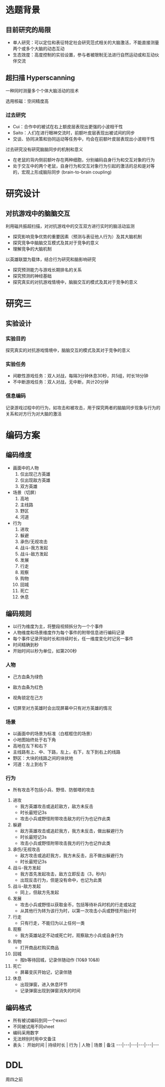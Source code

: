 # 选题背景

## 目前研究的局限

- 单人研究：可以定位和表征特定社会研究范式相关的大脑激活，不能直接测量两个或多个大脑的动态互动
- 生态效度：高度控制的实验设置，参与者被限制无法进行自然运动或和互动伙伴交流

## 超扫描 Hyperscanning

一种同时测量多个个体大脑活动的技术

选用核磁：空间精度高

### 过去研究

- Cui：合作中的被试在右上额皮层表现出更强的小波相干性
- Saito：人们在进行眼神交流时，前额叶皮层表现出被试间的同步
- 交谈、协同决策和协同运动等任务中，均会在前额叶皮层表现出小波相干性

过去研究没有研究脑脑同步的机制和意义

- 在老鼠的背内侧前额叶存在两种细胞，分别编码自身行为和交互对象的行为
- 处于交互中的两个老鼠，自身行为和交互对象行为引起的激活的总和是对等的，宏观上形成脑际同步 (brain-to-brain coupling)

# 研究设计

## 对抗游戏中的脑脑交互

利用磁共振超扫描，对对抗游戏中的交互双方进行实时的脑活动监测

- 探究影响竞争优势的重要因素（预测与表征他人行为）及其大脑机制
- 探究竞争中脑脑交互模式及其对于竞争的意义
- 理解竞争的大脑机制

以英雄联盟为载体，结合行为研究和脑影响研究
- 探究预测能力与游戏长期排名的关系
- 探究预测的神经基础
- 探究真实的对抗游戏情境中，脑脑交互的模式及其对于竞争的意义

# 研究三

## 实验设计

### 实验目的

探究真实的对抗游戏情境中，脑脑交互的模式及其对于竞争的意义 

### 实验任务

- 间歇性游戏任务：双人对战，每隔3分钟休息30秒，共5组，时长18分钟
- 不中断游戏任务：双人对战，无中断，共计20分钟

### 信息编码

记录游戏过程中的行为，如攻击和被攻击，用于探究两者的脑脑同步现象与行为的关系和对方行为对大脑的激活

# 编码方案

## 编码维度

- 画面中的人物
	1. 仅出现己方英雄
	2. 仅出现敌方英雄
	3. 双方英雄
- 场景（切屏）
	1. 高地
	2. 主线路
	3. 野区
	4. 河道
- 行为
	1. 进攻
	2. 躲避
	3. 承伤/无视攻击
	4. 战斗-我方发起 
	5. 战斗-敌方发起 
	6. 发展
	7. 行走
	8. 观察
	9. 购物
	10. 回城
	11. 死亡
	12. 休息

## 编码规则

- 以行为维度为主，将整段视频拆分为一个个事件
- 人物维度和场景维度作为每个事件的附带信息进行编码记录
- 每个事件记录开始时长和持续时长，任一维度变化时记另一事件
- 时间精确到秒
- 开始时间以秒为单位，如第200秒

### 人物

- 己方血条为绿色
- 敌方血条为红色
- 视角锁定在己方

- 切屏至对方英雄时会出现屏幕中只有对方英雄的情况

### 场景

- 以画面中的场景为标准（白框框住的场景）
- 小地图始终处于右下角
- 高地在左下和右下
- 主线路有上、中、下路，左上，右下，左下到右上的线路
- 野区：大块的线路之间的块状地
- 河道：左上到右下

### 行为

- 所有攻击不包括小兵、野怪、防御塔的攻击

1. 进攻
	- 我方英雄攻击或追赶敌方，敌方未反击
	- 时长最短记3s
	- 攻击小兵或野怪附带攻击敌方的行为也记作此类
2. 躲避
	- 敌方英雄攻击或追赶我方，我方未反击，做出躲避行为
	- 时长最短记3s 
	- 攻击小兵或野怪附带攻击我方的行为也记作此类 
3. 承伤/无视攻击
	- 敌方攻击或追赶我方，我方未反击，且不做出躲避行为
	- 时长最短记3s 
4. 战斗-我方发起
	- 我方首先发起攻击，敌方立即反击（3，秒内）
	- 出现反击行为，但是没有命中，也记为此类
5. 战斗-敌方发起
	- 同上，但敌方先发起
6. 发展
	- 攻击小兵或野怪以获取金币，包括等待补兵时机的行走或站定
	- 从其他行为转为该行为时，以第一次攻击小兵或野怪开始计时
7. 行走
	- 只有行走，不能归为以上任何一类
8. 观察
	- 我方英雄站定不动或死亡时，观察敌方小兵或自身行为
9. 购物
	- 打开商品栏购买商品
10. 回城
	- 按b等待回城，记录伴随动作 (10&9 10&8)
11. 死亡
	- 屏幕变灰开始记，记录伴随
12. 休息
	- 出现弹窗，进入休息环节
	- 记录弹窗出现到弹窗消失的时间

## 编码格式

- 所有被试编码到同一个execl
- 不同被试用不同sheet
- 编码采用数字
- 无法辨别时用中文备注
- 表头：
开始时间 | 持续时长 | 行为 | 人物 | 场景 | 备注
---|---|---|---|---|---

# DDL

周四之前